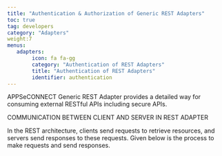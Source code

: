 ```yaml
---
title: "Authentication & Authorization of Generic REST Adapters"
toc: true
tag: developers
category: "Adapters"
weight:7
menus: 
   adapters:
        icon: fa fa-gg
        category: "Authentication of REST Adapters"
        title: "Authentication of REST Adapters"
        identifier: authentication
---
```

APPSeCONNECT Generic REST Adapter provides a detailed way for consuming external RESTful APIs including secure APIs.

COMMUNICATION BETWEEN CLIENT AND SERVER IN REST ADAPTER

In the REST architecture, clients send requests to retrieve resources, and servers send responses
to these requests. Given below is the process to make requests and send responses.